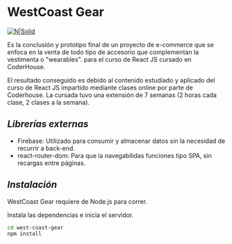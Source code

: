 # WestCoast Gear

[![N|Solid](https://3.bp.blogspot.com/-brs7KaNSqqs/VOAho8zwPgI/AAAAAAAAJgg/E7zai_Jad7E/s1600/green%2Bdemo.png)](https://nodesource.com/products/nsolid)

Es la conclusión y prototipo final de un proyecto de e-commerce que se enfoca en la venta de todo tipo de accesorio que complementan la vestimenta o "wearables". para el curso de React JS cursado en CoderHouse.

El resultado conseguido es debido al contenido estudiado y aplicado del curso de React JS impartido mediante clases online por parte de Coderhouse. La cursada tuvo una extensión de 7 semanas (2 horas cada clase, 2 clases a la semana).

## _Librerías externas_
- Firebase: Utilizado para consumir y almacenar datos sin la necesidad de recurrir a back-end.
- react-router-dom: Para que la navegabilidas funciones tipo SPA, sin recargas entre páginas.

## _Instalación_

WestCoast Gear requiere de Node.js para correr.

Instala las dependencias e inicia el servidor.

```sh
cd west-coast-gear
npm install
```